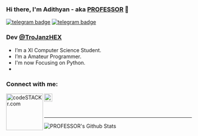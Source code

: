 ### Hi there, I'm Adithyan - aka [PROFESSOR][website] 👋
[![telegram badge](https://img.shields.io/badge/🄿🅁🄾🄵🄴🅂🅂🄾🅁-30302f?style=for-the-badge&logo=telegram)](https://telegram.dog/TheUnusualPsychopath)
[![telegram badge](https://img.shields.io/badge/TroJanzHEX-30302f?style=for-the-badge)](https://trojanzhex.me)

### Dev [@TroJanzHEX][hmm]
- I’m a XI Computer Science Student.
- I’m a Amateur Programmer.
- I'm now Focusing on Python.
- 

### Connect with me:

[<img align="left" alt="codeSTACKr.com" width="100px" src="https://img.icons8.com/clouds/100/000000/domain.png" />][website]
[<img align="left" alt="codeSTACKr | Telegram" width="22px" src="https://cdn.jsdelivr.net/npm/simple-icons@3.4.0/icons/telegram.svg" />][linkedin]

<br />

<br />
<br />

---

<img align="left" alt="PROFESSOR's Github Stats" src="https://github-readme-stats.vercel.app/api?username=Adithyan1133-ctrl&hide=prs&count_private=true&show_icons=true&theme=algolia" />

[website]: https://visi.tk/professor
[hmm]: https://telegram.dog/TroJanzHEX
[twitter]: https://telegram.dog/TheUnusualPsychopath
[youtube]: https://telegram.dog/TheUnusualPsychopath
[instagram]: https://telegram.dog/TheUnusualPsychopath
[linkedin]: https://telegram.dog/TheUnusualPsychopath
[webdevplaylist]: https://telegram.dog/TheUnusualPsychopath
[jsplaylist]: https://telegram.dog/TheUnusualPsychopath
[cssplaylist]: https://telegram.dog/TheUnusualPsychopath
[reactplaylist]: https://telegram.dog/TheUnusualPsychopath
